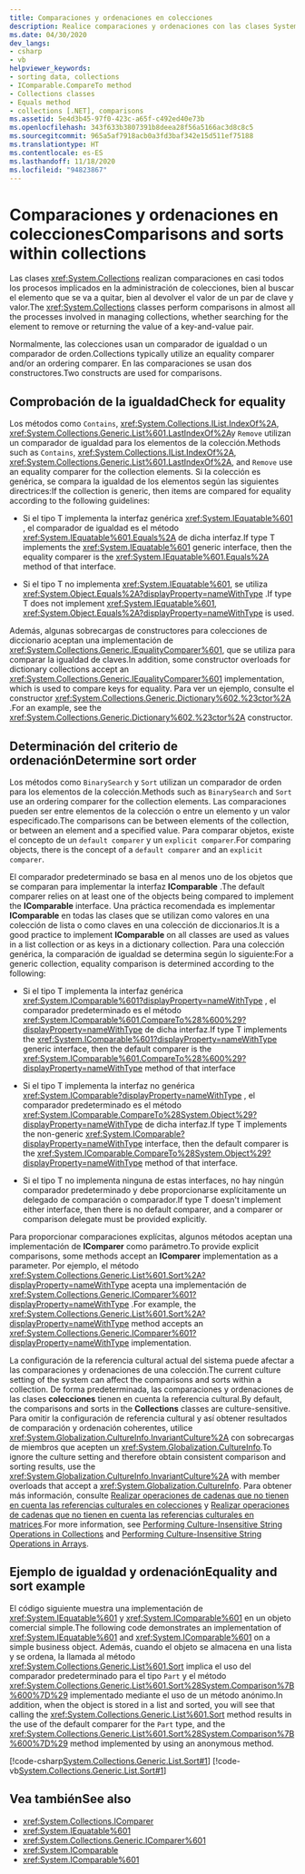 ```yaml
---
title: Comparaciones y ordenaciones en colecciones
description: Realice comparaciones y ordenaciones con las clases System.Collections de .NET, que ayudan a buscar un elemento para quitar o devolver el valor de un par de clave y valor.
ms.date: 04/30/2020
dev_langs:
- csharp
- vb
helpviewer_keywords:
- sorting data, collections
- IComparable.CompareTo method
- Collections classes
- Equals method
- collections [.NET], comparisons
ms.assetid: 5e4d3b45-97f0-423c-a65f-c492ed40e73b
ms.openlocfilehash: 343f633b3807391b8deea28f56a5166ac3d8c8c5
ms.sourcegitcommit: 965a5af7918acb0a3fd3baf342e15d511ef75188
ms.translationtype: HT
ms.contentlocale: es-ES
ms.lasthandoff: 11/18/2020
ms.locfileid: "94823867"
---
```

# <a name="comparisons-and-sorts-within-collections"></a><span data-ttu-id="ce80f-103">Comparaciones y ordenaciones en colecciones</span><span class="sxs-lookup"><span data-stu-id="ce80f-103">Comparisons and sorts within collections</span></span>

<span data-ttu-id="ce80f-104">Las clases <xref:System.Collections> realizan comparaciones en casi todos los procesos implicados en la administración de colecciones, bien al buscar el elemento que se va a quitar, bien al devolver el valor de un par de clave y valor.</span><span class="sxs-lookup"><span data-stu-id="ce80f-104">The <xref:System.Collections> classes perform comparisons in almost all the processes involved in managing collections, whether searching for the element to remove or returning the value of a key-and-value pair.</span></span>

<span data-ttu-id="ce80f-105">Normalmente, las colecciones usan un comparador de igualdad o un comparador de orden.</span><span class="sxs-lookup"><span data-stu-id="ce80f-105">Collections typically utilize an equality comparer and/or an ordering comparer.</span></span> <span data-ttu-id="ce80f-106">En las comparaciones se usan dos constructores.</span><span class="sxs-lookup"><span data-stu-id="ce80f-106">Two constructs are used for comparisons.</span></span>

<a name="BKMK_Checkingforequality"></a>
## <a name="check-for-equality"></a><span data-ttu-id="ce80f-107">Comprobación de la igualdad</span><span class="sxs-lookup"><span data-stu-id="ce80f-107">Check for equality</span></span>

<span data-ttu-id="ce80f-108">Los métodos como `Contains`, <xref:System.Collections.IList.IndexOf%2A>, <xref:System.Collections.Generic.List%601.LastIndexOf%2A>y `Remove` utilizan un comparador de igualdad para los elementos de la colección.</span><span class="sxs-lookup"><span data-stu-id="ce80f-108">Methods such as `Contains`, <xref:System.Collections.IList.IndexOf%2A>, <xref:System.Collections.Generic.List%601.LastIndexOf%2A>, and `Remove` use an equality comparer for the collection elements.</span></span> <span data-ttu-id="ce80f-109">Si la colección es genérica, se compara la igualdad de los elementos según las siguientes directrices:</span><span class="sxs-lookup"><span data-stu-id="ce80f-109">If the collection is generic, then items are compared for equality according to the following guidelines:</span></span>

- <span data-ttu-id="ce80f-110">Si el tipo T implementa la interfaz genérica <xref:System.IEquatable%601> , el comparador de igualdad es el método <xref:System.IEquatable%601.Equals%2A> de dicha interfaz.</span><span class="sxs-lookup"><span data-stu-id="ce80f-110">If type T implements the <xref:System.IEquatable%601> generic interface, then the equality comparer is the <xref:System.IEquatable%601.Equals%2A> method of that interface.</span></span>

- <span data-ttu-id="ce80f-111">Si el tipo T no implementa <xref:System.IEquatable%601>, se utiliza <xref:System.Object.Equals%2A?displayProperty=nameWithType> .</span><span class="sxs-lookup"><span data-stu-id="ce80f-111">If type T does not implement <xref:System.IEquatable%601>, <xref:System.Object.Equals%2A?displayProperty=nameWithType> is used.</span></span>

<span data-ttu-id="ce80f-112">Además, algunas sobrecargas de constructores para colecciones de diccionario aceptan una implementación de <xref:System.Collections.Generic.IEqualityComparer%601>, que se utiliza para comparar la igualdad de claves.</span><span class="sxs-lookup"><span data-stu-id="ce80f-112">In addition, some constructor overloads for dictionary collections accept an <xref:System.Collections.Generic.IEqualityComparer%601> implementation, which is used to compare keys for equality.</span></span> <span data-ttu-id="ce80f-113">Para ver un ejemplo, consulte el constructor <xref:System.Collections.Generic.Dictionary%602.%23ctor%2A> .</span><span class="sxs-lookup"><span data-stu-id="ce80f-113">For an example, see the <xref:System.Collections.Generic.Dictionary%602.%23ctor%2A> constructor.</span></span>

<a name="BKMK_Determiningsortorder"></a>
## <a name="determine-sort-order"></a><span data-ttu-id="ce80f-114">Determinación del criterio de ordenación</span><span class="sxs-lookup"><span data-stu-id="ce80f-114">Determine sort order</span></span>

<span data-ttu-id="ce80f-115">Los métodos como `BinarySearch` y `Sort` utilizan un comparador de orden para los elementos de la colección.</span><span class="sxs-lookup"><span data-stu-id="ce80f-115">Methods such as `BinarySearch` and `Sort` use an ordering comparer for the collection elements.</span></span> <span data-ttu-id="ce80f-116">Las comparaciones pueden ser entre elementos de la colección o entre un elemento y un valor especificado.</span><span class="sxs-lookup"><span data-stu-id="ce80f-116">The comparisons can be between elements of the collection, or between an element and a specified value.</span></span> <span data-ttu-id="ce80f-117">Para comparar objetos, existe el concepto de un `default comparer` y un `explicit comparer`.</span><span class="sxs-lookup"><span data-stu-id="ce80f-117">For comparing objects, there is the concept of a `default comparer` and an `explicit comparer`.</span></span>

<span data-ttu-id="ce80f-118">El comparador predeterminado se basa en al menos uno de los objetos que se comparan para implementar la interfaz **IComparable** .</span><span class="sxs-lookup"><span data-stu-id="ce80f-118">The default comparer relies on at least one of the objects being compared to implement the **IComparable** interface.</span></span> <span data-ttu-id="ce80f-119">Una práctica recomendada es implementar **IComparable** en todas las clases que se utilizan como valores en una colección de lista o como claves en una colección de diccionarios.</span><span class="sxs-lookup"><span data-stu-id="ce80f-119">It is a good practice to implement **IComparable** on all classes are used as values in a list collection or as keys in a dictionary collection.</span></span> <span data-ttu-id="ce80f-120">Para una colección genérica, la comparación de igualdad se determina según lo siguiente:</span><span class="sxs-lookup"><span data-stu-id="ce80f-120">For a generic collection, equality comparison is determined according to the following:</span></span>

- <span data-ttu-id="ce80f-121">Si el tipo T implementa la interfaz genérica <xref:System.IComparable%601?displayProperty=nameWithType> , el comparador predeterminado es el método <xref:System.IComparable%601.CompareTo%28%600%29?displayProperty=nameWithType> de dicha interfaz.</span><span class="sxs-lookup"><span data-stu-id="ce80f-121">If type T implements the <xref:System.IComparable%601?displayProperty=nameWithType> generic interface, then the default comparer is the <xref:System.IComparable%601.CompareTo%28%600%29?displayProperty=nameWithType> method of that interface</span></span>

- <span data-ttu-id="ce80f-122">Si el tipo T implementa la interfaz no genérica <xref:System.IComparable?displayProperty=nameWithType> , el comparador predeterminado es el método <xref:System.IComparable.CompareTo%28System.Object%29?displayProperty=nameWithType> de dicha interfaz.</span><span class="sxs-lookup"><span data-stu-id="ce80f-122">If type T implements the non-generic <xref:System.IComparable?displayProperty=nameWithType> interface, then the default comparer is the <xref:System.IComparable.CompareTo%28System.Object%29?displayProperty=nameWithType> method of that interface.</span></span>

- <span data-ttu-id="ce80f-123">Si el tipo T no implementa ninguna de estas interfaces, no hay ningún comparador predeterminado y debe proporcionarse explícitamente un delegado de comparación o comparador.</span><span class="sxs-lookup"><span data-stu-id="ce80f-123">If type T doesn't implement either interface, then there is no default comparer, and a comparer or comparison delegate must be provided explicitly.</span></span>

<span data-ttu-id="ce80f-124">Para proporcionar comparaciones explícitas, algunos métodos aceptan una implementación de **IComparer** como parámetro.</span><span class="sxs-lookup"><span data-stu-id="ce80f-124">To provide explicit comparisons, some methods accept an **IComparer** implementation as a parameter.</span></span> <span data-ttu-id="ce80f-125">Por ejemplo, el método <xref:System.Collections.Generic.List%601.Sort%2A?displayProperty=nameWithType> acepta una implementación de <xref:System.Collections.Generic.IComparer%601?displayProperty=nameWithType> .</span><span class="sxs-lookup"><span data-stu-id="ce80f-125">For example, the <xref:System.Collections.Generic.List%601.Sort%2A?displayProperty=nameWithType> method accepts an <xref:System.Collections.Generic.IComparer%601?displayProperty=nameWithType> implementation.</span></span>

<span data-ttu-id="ce80f-126">La configuración de la referencia cultural actual del sistema puede afectar a las comparaciones y ordenaciones de una colección.</span><span class="sxs-lookup"><span data-stu-id="ce80f-126">The current culture setting of the system can affect the comparisons and sorts within a collection.</span></span> <span data-ttu-id="ce80f-127">De forma predeterminada, las comparaciones y ordenaciones de las clases **colecciones** tienen en cuenta la referencia cultural.</span><span class="sxs-lookup"><span data-stu-id="ce80f-127">By default, the comparisons and sorts in the **Collections** classes are culture-sensitive.</span></span> <span data-ttu-id="ce80f-128">Para omitir la configuración de referencia cultural y así obtener resultados de comparación y ordenación coherentes, utilice <xref:System.Globalization.CultureInfo.InvariantCulture%2A> con sobrecargas de miembros que acepten un <xref:System.Globalization.CultureInfo>.</span><span class="sxs-lookup"><span data-stu-id="ce80f-128">To ignore the culture setting and therefore obtain consistent comparison and sorting results, use the <xref:System.Globalization.CultureInfo.InvariantCulture%2A> with member overloads that accept a <xref:System.Globalization.CultureInfo>.</span></span> <span data-ttu-id="ce80f-129">Para obtener más información, consulte [Realizar operaciones de cadenas que no tienen en cuenta las referencias culturales en colecciones](../globalization-localization/performing-culture-insensitive-string-operations-in-collections.md) y [Realizar operaciones de cadenas que no tienen en cuenta las referencias culturales en matrices](../globalization-localization/performing-culture-insensitive-string-operations-in-arrays.md).</span><span class="sxs-lookup"><span data-stu-id="ce80f-129">For more information, see [Performing Culture-Insensitive String Operations in Collections](../globalization-localization/performing-culture-insensitive-string-operations-in-collections.md) and [Performing Culture-Insensitive String Operations in Arrays](../globalization-localization/performing-culture-insensitive-string-operations-in-arrays.md).</span></span>

<a name="BKMK_Equalityandsortexample"></a>
## <a name="equality-and-sort-example"></a><span data-ttu-id="ce80f-130">Ejemplo de igualdad y ordenación</span><span class="sxs-lookup"><span data-stu-id="ce80f-130">Equality and sort example</span></span>

<span data-ttu-id="ce80f-131">El código siguiente muestra una implementación de <xref:System.IEquatable%601> y <xref:System.IComparable%601> en un objeto comercial simple.</span><span class="sxs-lookup"><span data-stu-id="ce80f-131">The following code demonstrates an implementation of <xref:System.IEquatable%601> and <xref:System.IComparable%601> on a simple business object.</span></span> <span data-ttu-id="ce80f-132">Además, cuando el objeto se almacena en una lista y se ordena, la llamada al método <xref:System.Collections.Generic.List%601.Sort> implica el uso del comparador predeterminado para el tipo `Part` y el método <xref:System.Collections.Generic.List%601.Sort%28System.Comparison%7B%600%7D%29> implementado mediante el uso de un método anónimo.</span><span class="sxs-lookup"><span data-stu-id="ce80f-132">In addition, when the object is stored in a list and sorted, you will see that calling the <xref:System.Collections.Generic.List%601.Sort> method results in the use of the default comparer for the `Part` type, and the <xref:System.Collections.Generic.List%601.Sort%28System.Comparison%7B%600%7D%29> method implemented by using an anonymous method.</span></span>

[!code-csharp[System.Collections.Generic.List.Sort#1](../../../samples/snippets/csharp/VS_Snippets_CLR_System/system.collections.generic.list.sort/cs/program.cs#1)]
[!code-vb[System.Collections.Generic.List.Sort#1](../../../samples/snippets/visualbasic/VS_Snippets_CLR_System/system.collections.generic.list.sort/vb/module1.vb#1)]

## <a name="see-also"></a><span data-ttu-id="ce80f-133">Vea también</span><span class="sxs-lookup"><span data-stu-id="ce80f-133">See also</span></span>

- <xref:System.Collections.IComparer>
- <xref:System.IEquatable%601>
- <xref:System.Collections.Generic.IComparer%601>
- <xref:System.IComparable>
- <xref:System.IComparable%601>
